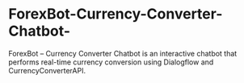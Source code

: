 # ForexBot-Currency-Converter-Chatbot-
ForexBot – Currency Converter Chatbot is an interactive chatbot that performs real-time currency conversion using Dialogflow and CurrencyConverterAPI.
